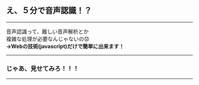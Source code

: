 ## え、５分で音声認識！？

---
音声認識って、難しい音声解析とか  
複雑な処理が必要なんじゃないの😟  
**→Webの技術(javascript)だけで簡単に出来ます！**

---
### じゃあ、見せてみろ！！！

---
